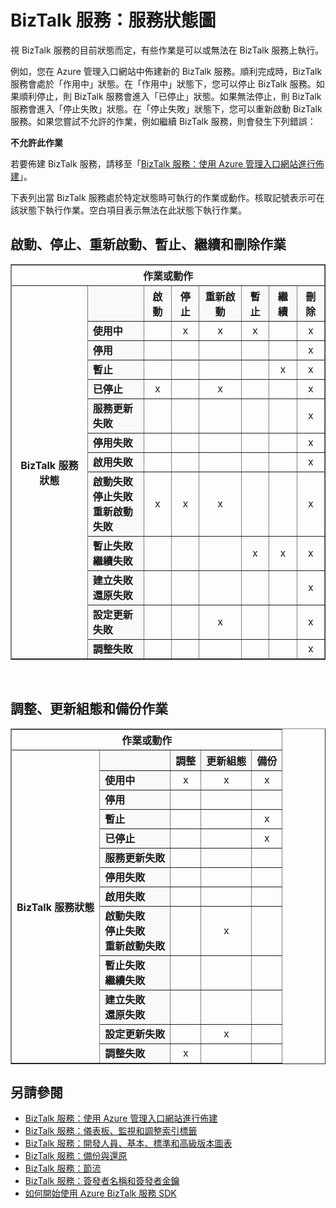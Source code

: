 <properties 
	pageTitle="BizTalk 服務在每個狀態下可執行的工作 |Azure" 
	description="不同 MABS 狀態允許的動作/作業：停止、啟動、重新啟動、暫停、繼續、刪除、調整、更新組態和備份" 
	services="biztalk-services" 
	documentationCenter="" 
	authors="MandiOhlinger" 
	manager="dwrede" 
	editor="cgronlun"/>

<tags 
	ms.service="biztalk-services" 
	ms.workload="integration" 
	ms.tgt_pltfrm="na" 
	ms.devlang="na" 
	ms.topic="article" 
	ms.date="06/07/2015" 
	ms.author="mandia"/>



# BizTalk 服務：服務狀態圖
視 BizTalk 服務的目前狀態而定，有些作業是可以或無法在 BizTalk 服務上執行。

例如，您在 Azure 管理入口網站中佈建新的 BizTalk 服務。順利完成時，BizTalk 服務會處於「作用中」狀態。在「作用中」狀態下，您可以停止 BizTalk 服務。如果順利停止，則 BizTalk 服務會進入「已停止」狀態。如果無法停止，則 BizTalk 服務會進入「停止失敗」狀態。在「停止失敗」狀態下，您可以重新啟動 BizTalk 服務。如果您嘗試不允許的作業，例如繼續 BizTalk 服務，則會發生下列錯誤：

**不允許此作業**

若要佈建 BizTalk 服務，請移至「[BizTalk 服務：使用 Azure 管理入口網站進行佈建](http://go.microsoft.com/fwlink/p/?LinkID=302280)」。

下表列出當 BizTalk 服務處於特定狀態時可執行的作業或動作。核取記號表示可在該狀態下執行作業。空白項目表示無法在此狀態下執行作業。

## 啟動、停止、重新啟動、暫止、繼續和刪除作業
<table border="1">
<tr>
        <th colspan="15">作業或動作</th>
</tr>

<tr>
        <th rowspan="18">BizTalk 服務狀態</th>
</tr>
<tr bgcolor="FAF9F9">
        <th> </th>
        <th>啟動</th>
        <th>停止</th>
        <th>重新啟動</th>
        <th>暫止</th>
        <th>繼續</th>
        <th>刪除</th>
</tr>
<tr>
<td bgcolor="FAF9F9"><b>使用中</b></td>
<td> </td>
<td><center>x</center></td>
<td><center>x</center></td>
<td><center>x</center></td>
<td> </td>
<td><center>x</center></td>
</tr>
<tr>
<td bgcolor="FAF9F9"><b>停用</b></td>
<td> </td>
<td> </td>
<td> </td>
<td> </td>
<td> </td>
<td><center>x</center></td>
</tr>
<tr>
<td bgcolor="FAF9F9"><b>暫止</b></td>
<td> </td>
<td> </td>
<td> </td>
<td> </td>
<td><center>x</center></td>
<td><center>x</center></td>
</tr>
<tr>
<td bgcolor="FAF9F9"><b>已停止</b></td>
<td><center>x</center></td>
<td> </td>
<td><center>x</center></td>
<td> </td>
<td> </td>
<td><center>x</center></td>
</tr>
<tr>
<td bgcolor="FAF9F9"><b>服務更新失敗</b></td>
<td> </td>
<td> </td>
<td> </td>
<td> </td>
<td> </td>
<td><center>x</center></td>
</tr>
<tr>
<td bgcolor="FAF9F9"><b>停用失敗</b></td>
<td> </td>
<td> </td>
<td> </td>
<td> </td>
<td> </td>
<td><center>x</center></td>
</tr>
<tr>
<td bgcolor="FAF9F9"><b>啟用失敗</b></td>
<td> </td>
<td> </td>
<td> </td>
<td> </td>
<td> </td>
<td><center>x</center></td>
</tr>
<tr>
<td bgcolor="FAF9F9"><b>啟動失敗<br/>
停止失敗<br/>
重新啟動失敗</b></td>
<td><center>x</center></td>
<td><center>x</center></td>
<td><center>x</center></td>
<td> </td>
<td> </td>
<td><center>x</center></td>
</tr>
<tr>
<td bgcolor="FAF9F9"><b>暫止失敗<br/>
繼續失敗</b></td>
<td> </td>
<td> </td>
<td> </td>
<td><center>x</center></td>
<td><center>x</center></td>
<td><center>x</center></td>
</tr>
<tr>
<td bgcolor="FAF9F9"><b>建立失敗<br/>
還原失敗<br/></b></td>
<td> </td>
<td> </td>
<td> </td>
<td> </td>
<td> </td>
<td><center>x</center></td>
</tr>
<tr>
<td bgcolor="FAF9F9"><b>設定更新失敗</b></td>
<td> </td>
<td> </td>
<td><center>x</center></td>
<td> </td>
<td> </td>
<td><center>x</center></td>
</tr>
<tr>
<td bgcolor="FAF9F9"><b>調整失敗</b></td>
<td> </td>
<td> </td>
<td> </td>
<td> </td>
<td> </td>
<td><center>x</center></td>
</tr>
</table>
<br/>

## 調整、更新組態和備份作業
<table border="1">
<tr>
        <th colspan="15">作業或動作</th>
</tr>

<tr>
        <th rowspan="18">BizTalk 服務狀態</th>
</tr>
<tr bgcolor="FAF9F9">
        <th> </th>
        <th>調整</th>
        <th>更新組態</th>
        <th>備份</th>
</tr>
<tr>
<td bgcolor="FAF9F9"><b>使用中</b></td>
<td><center>x</center></td>
<td><center>x</center></td>
<td><center>x</center></td>
</tr>
<tr>
<td bgcolor="FAF9F9"><b>停用</b></td>
<td> </td>
<td> </td>
<td> </td>
</tr>
<tr>
<td bgcolor="FAF9F9"><b>暫止</b></td>
<td> </td>
<td> </td>
<td><center>x</center></td>
</tr>
<tr>
<td bgcolor="FAF9F9"><b>已停止</b></td>
<td> </td>
<td> </td>
<td><center>x</center></td>
</tr>
<tr>
<td bgcolor="FAF9F9"><b>服務更新失敗</b></td>
<td> </td>
<td> </td>
<td> </td>
</tr>
<tr>
<td bgcolor="FAF9F9"><b>停用失敗</b></td>
<td> </td>
<td> </td>
<td> </td>
</tr>
<tr>
<td bgcolor="FAF9F9"><b>啟用失敗</b></td>
<td> </td>
<td> </td>
<td> </td>
</tr>
<tr>
<td bgcolor="FAF9F9"><b>啟動失敗<br/>
停止失敗<br/>
重新啟動失敗</b></td>
<td> </td>
<td><center>x</center></td>
<td> </td>
</tr>
<tr>
<td bgcolor="FAF9F9"><b>暫止失敗<br/>
繼續失敗</b></td>
<td> </td>
<td> </td>
<td> </td>
</tr>
<tr>
<td bgcolor="FAF9F9"><b>建立失敗<br/>
還原失敗<br/></b></td>
<td> </td>
<td> </td>
<td> </td>
</tr>
<tr>
<td bgcolor="FAF9F9"><b>設定更新失敗</b></td>
<td> </td>
<td><center>x</center></td>
<td> </td>
</tr>
<tr>
<td bgcolor="FAF9F9"><b>調整失敗</b></td>
<td><center>x</center></td>
<td> </td>
<td> </td>
</tr>
</table>

## 另請參閱
- [BizTalk 服務：使用 Azure 管理入口網站進行佈建](http://go.microsoft.com/fwlink/p/?LinkID=302280)<br/>
- [BizTalk 服務：儀表板、監視和調整索引標籤](http://go.microsoft.com/fwlink/p/?LinkID=302281)<br/>
- [BizTalk 服務：開發人員、基本、標準和高級版本圖表](http://go.microsoft.com/fwlink/p/?LinkID=302279)<br/>
- [BizTalk 服務：備份與還原](http://go.microsoft.com/fwlink/p/?LinkID=329873)<br/>
- [BizTalk 服務：節流](http://go.microsoft.com/fwlink/p/?LinkID=302282)<br/>
- [BizTalk 服務：簽發者名稱和簽發者金鑰](http://go.microsoft.com/fwlink/p/?LinkID=303941)<br/>
- [如何開始使用 Azure BizTalk 服務 SDK](http://go.microsoft.com/fwlink/p/?LinkID=302335)


 

<!---HONumber=62-->